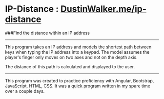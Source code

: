 # IP-Distance : [DustinWalker.me/ip-distance](http://dustinwalker.me/ip-distance/)
###Find the distance within an IP address

---
This program takes an IP address and models the shortest path between keys when typing the IP address into a keypad. The model assumes the player's finger only moves on two axes and not on the depth axis.

The distance of this path is calculated and displayed to the user.

---
This program was created to practice proficiency with Angular, Bootstrap, JavaScript, HTML, CSS. It was a quick program written in my spare time over a couple days.
